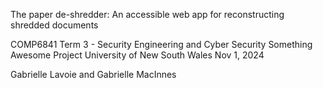 The paper de-shredder: An accessible web app for reconstructing shredded documents

COMP6841 Term 3 - Security Engineering and Cyber Security
Something Awesome Project
University of New South Wales
Nov 1, 2024

Gabrielle Lavoie and Gabrielle MacInnes
